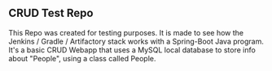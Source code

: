 ## CRUD Test Repo

This Repo was created for testing purposes. It is made to see how the Jenkins / Gradle / Artifactory stack works with a Spring-Boot Java program. It's a basic CRUD Webapp that uses a MySQL local database to store info about "People", using a class called People. 